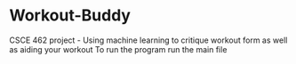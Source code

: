 # Workout-Buddy
CSCE 462 project - Using machine learning to critique workout form as well as aiding your workout 
To run the program run the main file

